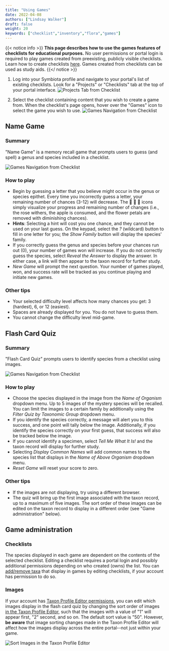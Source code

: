 ```yaml
---
title: "Using Games"
date: 2022-04-08
authors: ["Lindsay Walker"]
draft: false
weight: 20
keywords: ["checklist","inventory","flora","games"]
---
```


{{< notice info >}}
   **This page describes how to use the games features of checklists for educational purposes.** No user permissions or portal login is required to play games created from preexisting, publicly visible checklists. Learn how to create checklists [here](/symbiota-docs/user/checklist/create/). Games created from checklists can be used as study aids.
{{</ notice >}}

1. Log into your Symbiota profile and navigate to your portal's list of existing checklists. Look for a "Projects" or "Checklists" tab at the top of your portal interface.
![Projects Tab from Checklist](/symbiota-docs/images/games_projectstab.png)

2. Select the checklist containing content that you wish to create a game from. When the checklist's page opens, hover over the "Games" icon to select the game you wish to use.
![Games Navigation from Checklist](/symbiota-docs/images/games_navigation.png)

## Name Game

### Summary
"Name Game" is a memory recall game that prompts users to guess (and spell) a genus and species included in a checklist.

![Games Navigation from Checklist](/symbiota-docs/images/games_namegame.png)

### How to play
- Begin by guessing a letter that you believe might occur in the genus or species epithet. Every time you incorrectly guess a letter, your remaining number of chances (3-12) will decrease. The :rose: :sunflower: :apple: icons simply visualize your progress and remaining number of changes (i.e., the rose withers, the apple is consumed, and the flower petals are removed with diminishing chances).
- **Hints**: Selecting a hint will cost you one chance, and they cannot be used on your last guess. On the keypad, select the _?_ (wildcard) button to fill in one letter for you; the _Show Family_ button will display the species' family.
- If you correctly guess the genus and species before your chances run out (0), your number of games won will increase. If you do not correctly guess the species, select _Reveal the Answer_ to display the answer. In either case, a link will then appear to the taxon record for further study.
- _New Game_ will prompt the next question. Your number of games played, won, and success rate will be tracked as you continue playing and initiate new games.

### Other tips
- Your selected difficulty level affects how many chances you get: 3 (hardest), 6, or 12 (easiest).
- Spaces are already displayed for you. You do not have to guess them.
- You cannot change the difficulty level mid-game.

## Flash Card Quiz

### Summary
"Flash Card Quiz" prompts users to identify species from a checklist using images.

![Games Navigation from Checklist](/symbiota-docs/images/games_flashcardquiz.png)

### How to play
- Choose the species displayed in the image from the _Name of Organism_ dropdown menu. Up to 5 images of the mystery species will be recalled. You can limit the images to a certain family by additionally using the _Filter Quiz by Taxonomic Group_ dropdown menu.
- If you identify the species correctly, a message will alert you to this success, and one point will tally below the image. Additionally, if you identify the species correctly on your first guess, that success will also be tracked below the image.
- If you cannot identify a specimen, select _Tell Me What It Is!_ and the taxon record will display for further study.
- Selecting _Display Common Names_ will add common names to the species list that displays in the _Name of Above Organism_ dropdown menu.
- _Reset Game_ will reset your score to zero.

### Other tips
- If the images are not displaying, try using a different browser.
- The quiz will bring up the first image associated with the taxon record, up to a maximum of five images. The sort order of these images can be edited on the taxon record to display in a different order (see "Game administration" below).

## Game administration
### Checklists
The species displayed in each game are dependent on the contents of the selected checklist. Editing a checklist requires a portal login and possibly additional permissions depending on who created (owns) the list. You can [add/remove taxa](/symbiota-docs/user/checklist/add/) that display in games by editing checklists, if your account has permission to do so.

### Images
If your account has [Taxon Profile Editor permissions](/symbiota-docs/user/permissions/), you can edit which images display in the flash card quiz by changing the sort order of images [in the Taxon Profile Editor](/symbiota-docs/images/games_imagesort.png), such that the images with a value of "1" will appear first, "2" second, and so on. The default sort value is "50". However, **be aware** that image sorting changes made in the Taxon Profile Editor will affect how the images display across the entire portal--not just within your game.

![Sort Images in the Taxon Profile Editor](/symbiota-docs/images/games_imagesort.png)
